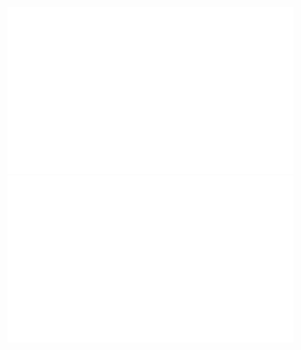 <p align="center">
  <a href="https://github.com/davchezt">
    <img src="https://raw.githubusercontent.com/davchezt/git-stats/master/generated/overview.svg" />
    <img src="https://raw.githubusercontent.com/davchezt/git-stats/master/generated/languages.svg" />
  </a>
</p>

<!--
Here are some ideas to get you started:

- 🔭 I’m currently working on ...
- 🌱 I’m currently learning ...
- 👯 I’m looking to collaborate on ...
- 🤔 I’m looking for help with ...
- 💬 Ask me about ...
- 📫 How to reach me: ...
- 😄 Pronouns: ...
- ⚡ Fun fact: ...
-->
